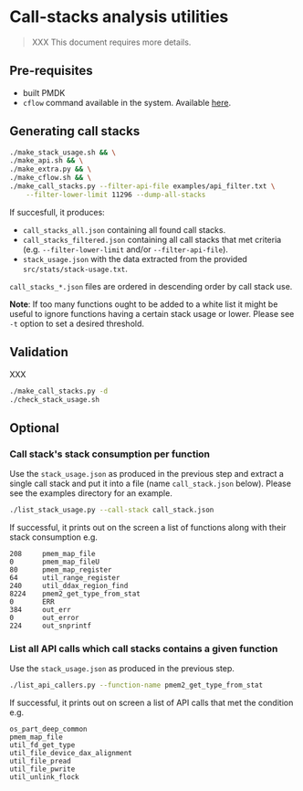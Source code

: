 # Call-stacks analysis utilities

> XXX This document requires more details.

## Pre-requisites

- built PMDK
- `cflow` command available in the system. Available [here](https://www.gnu.org/software/cflow/).

## Generating call stacks

```sh
./make_stack_usage.sh && \
./make_api.sh && \
./make_extra.py && \
./make_cflow.sh && \
./make_call_stacks.py --filter-api-file examples/api_filter.txt \
    --filter-lower-limit 11296 --dump-all-stacks
```

If succesfull, it produces:

- `call_stacks_all.json` containing all found call stacks.
- `call_stacks_filtered.json` containing all call stacks that met criteria (e.g. `--filter-lower-limit` and/or `--filter-api-file`).
- `stack_usage.json` with the data extracted from the provided `src/stats/stack-usage.txt`.

`call_stacks_*.json` files are ordered in descending order by call stack use.

**Note**:  If too many functions ought to be added to a white list it might be useful to ignore functions having a certain stack usage or lower. Please see `-t` option to set a desired threshold.

## Validation

XXX

```sh
./make_call_stacks.py -d
./check_stack_usage.sh
```

## Optional

### Call stack's stack consumption per function

Use the `stack_usage.json` as produced in the previous step and extract a single call stack and put it into a file (name `call_stack.json` below). Please see the examples directory for an example.

```sh
./list_stack_usage.py --call-stack call_stack.json
```

If successful, it prints out on the screen a list of functions along with their stack consumption e.g.

```
208     pmem_map_file
0       pmem_map_fileU
80      pmem_map_register
64      util_range_register
240     util_ddax_region_find
8224    pmem2_get_type_from_stat
0       ERR
384     out_err
0       out_error
224     out_snprintf
```

### List all API calls which call stacks contains a given function

Use the `stack_usage.json` as produced in the previous step.

```sh
./list_api_callers.py --function-name pmem2_get_type_from_stat
```

If successful, it prints out on screen a list of API calls that met the condition e.g.

```
os_part_deep_common
pmem_map_file
util_fd_get_type
util_file_device_dax_alignment
util_file_pread
util_file_pwrite
util_unlink_flock
```
